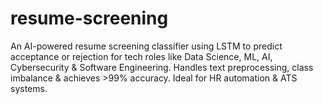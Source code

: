 # resume-screening
An AI-powered resume screening classifier using LSTM to predict acceptance or rejection for tech roles like Data Science, ML, AI, Cybersecurity &amp; Software Engineering. Handles text preprocessing, class imbalance &amp; achieves >99% accuracy. Ideal for HR automation &amp; ATS systems.
